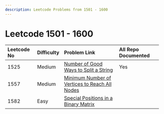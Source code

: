 ```yaml
---
description: Leetcode Problems from 1501 - 1600
---
```


# Leetcode 1501 - 1600



| Leetcode No | Difficulty | Problem Link | All Repo Documented |
| :--- | :--- | :--- | :--- |
| 1525 | Medium | [Number of Good Ways to Split a String](../difficulty-based-problem-index/leetcode-medium/leetcode-1525-number-of-good-ways-to-split-a-string.md) | Yes |
| 1557 | Medium | [Minimum Number of Vertices to Reach All Nodes](../difficulty-based-problem-index/leetcode-medium/leetcode-1557-minimum-number-of-vertices-to-reach-all-nodes.md) |  |
| 1582 | Easy | [Special Positions in a Binary Matrix](../difficulty-based-problem-index/leetcode-easy/leetcode-1582-special-positions-in-a-binary-matrix.md) |  |

